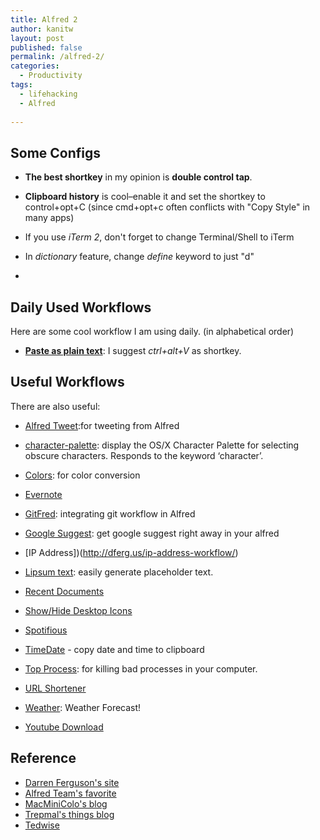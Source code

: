 ```yaml
---
title: Alfred 2
author: kanitw
layout: post
published: false
permalink: /alfred-2/
categories:
  - Productivity
tags:
  - lifehacking
  - Alfred
  
---
```


## Some Configs
- **The best shortkey** in my opinion is **double control tap**.

- **Clipboard history** is cool–enable it and set the shortkey to control+opt+C (since cmd+opt+c often conflicts with "Copy Style" in many apps)

- If you use *iTerm 2*, don't forget to change Terminal/Shell to iTerm 

- In *dictionary* feature, change *define* keyword to just "d"
- 

## Daily Used Workflows
Here are some cool workflow I am using daily.  (in alphabetical order)

- [**Paste as plain text**](http://blog.alfredapp.com/2013/01/12/v2-beta-a-few-workflows-to-get-you-started/): I suggest *ctrl+alt+V* as shortkey.

## Useful Workflows
There are also useful:


- [Alfred Tweet](http://dferg.us/alfredtweet-2/):for tweeting from Alfred
- [character-palette](http://tedwise.com/2013/03/04/alfred-2-workflows/): display the OS/X Character Palette for selecting obscure characters. Responds to the keyword ‘character’.
- [Colors](http://www.alfredforum.com/topic/805-colors%E2%80%94a-css-color-conversion-workflow/): for color conversion
- [Evernote](http://www.alfredforum.com/topic/840-evernote-60-search-create-append-text-and-more-all-within-alfred/)
- [GitFred](http://www.dirtdon.com/?p=1509): integrating git workflow in Alfred
- [Google Suggest](http://dferg.us/google-suggest/): get google suggest right away in your alfred 
- [IP Address])(http://dferg.us/ip-address-workflow/)
- [Lipsum text](http://dferg.us/lipsum-text-workflow-for-alfred-2/):
easily generate placeholder text.

- [Recent Documents](http://dferg.us/recent-documents-for-alfred-2/)
- [Show/Hide Desktop Icons](http://trepmal.com/alfredapp/show-hide-desktop-icons/)
- [Spotifious](http://www.alfredforum.com/topic/1644-spotifious-a-natural-spotify-controller-for-alfred/)
- [TimeDate](http://www.alfredforum.com/topic/276-new-workflow-time-date-paste-updated-to-v12a/) - copy date and time to clipboard
- [Top Process](https://github.com/zhaocai/alfred2-top-workflow): for killing bad processes in your computer. 
- [URL Shortener](http://www.alfredforum.com/topic/935-workflowshorten-url-support-googl-bitly-tcn-jmp-isgd-vgd/)
- [Weather](http://dferg.us/weather-for-alfred-2/): Weather Forecast!
- [Youtube Download](http://dferg.us/youtube-download-alfred-2-workflow/)

## Reference
- [Darren Ferguson's site](http://dferg.us/)
- [Alfred Team's favorite](http://blog.alfredapp.com/2013/04/03/alfred-v2-workflows-a-few-of-our-favourites-so-far/)
- [MacMiniColo's blog](http://blog.macminicolo.net/post/46537544496/ten-alfred-workflows-for-it-plus-one)
- [Trepmal's things blog](http://trepmal.com/alfredapp/)
- [Tedwise](http://tedwise.com/2013/03/04/alfred-2-workflows/)
